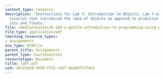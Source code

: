 ```yaml
---
content_type: resource
description: 'Instructions for Lab 7: Introduction to Objects. Lab 7 was a walk through
  tutorial that introduced the idea of objects as opposed to primitive types like
  ints and floats.'
file: /media/courses/6-189-a-gentle-introduction-to-programming-using-python-january-iap-2008/d2c23ab03e28f535cd3f8a28d717f4e3_lab7.pdf
file_type: application/pdf
learning_resource_types:
- Assignments
ocw_type: OCWFile
parent_title: Assignments
parent_type: CourseSection
resourcetype: Document
title: lab7.pdf
uid: d2c23ab0-3e28-f535-cd3f-8a28d717f4e3
---
```

